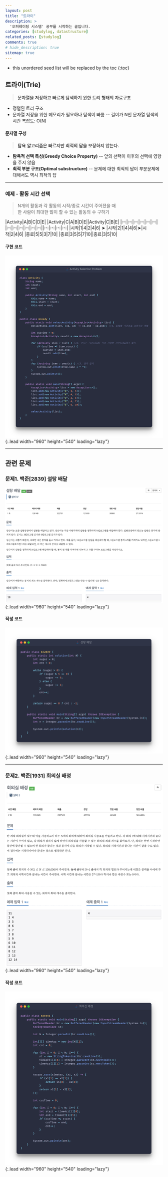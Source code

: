 ```yaml
---
layout: post
title: "트라이"
description: >
  '오퍼레이팅 시스템' 공부를 시작하는 글입니다.
categories: [studylog, datastructure]
related_posts: [studylog]
comments: true
# hide_description: true
sitemap: true
---
```


* this unordered seed list will be replaced by the toc
{:toc}

## 트라이(Trie)
> <font color="black">문자열을 저장하고 빠르게 탐색하기 윈한 트리 형태의 자료구조</font>

- 정렬된 트리 구조
- 문자열 저장을 위한 메모리가 필요하나 탐색이 빠름
-- 길이가 N인 문자열 탐색의 시간 복잡도: O(N)


#### 문자열 구성
> <font color="black">탐욕 알고리즘은 빠르지만 최적의 답을 보장하지 않는다.</font>

- **탐욕적 선택 특성(Greedy Choice Property)**
-- 앞의 선택이 이후의 선택에 영향을 주지 않음
- **최적 부분 구조(Optimal substructure)**
-- 문제에 대한 최적의 답이 부분문제에 대해서도 역시 최적의 답
<hr>

### 예제 - 활동 시간 선택
> N개의 활동과 각 활동의 시작/종료 시간이 주어졌을 때<br>한 사람이 최대한 많이 할 수 있는 활동의 수 구하기

|Activity|A|B|C|D|E| |Activity|C|A|B|D|E||Activity|C|B|E|
|:-:|:-:|:-:|:-:|:-:|:-:| |:-:|:-:|:-:|:-:|:-:|:-:||:-:|:-:|:-:|:-:|
|시작|1|4|2|4|6| ➤ |시작|2|1|4|4|6|➤|시작|2|4|6|
|종료|5|5|3|7|10| |종료|3|5|5|7|10||종료|3|5|10|

#### 구현 코드
![image](/assets/study/algorithm/greedy/greedyEx.png){:.lead width="960" height="540" loading="lazy"}
<hr>

## 관련 문제
### 문제1. 백준[2839] 설탕 배달
![image](/assets/study/algorithm/greedy/bj2839a.png){:.lead width="960" height="540" loading="lazy"}

#### 작성 코드
![image](/assets/study/algorithm/greedy/bj2839b.png){:.lead width="960" height="540" loading="lazy"}
<hr>

### 문제2. 백준[1931] 회의실 배정
![image](/assets/study/algorithm/greedy/bj1931a.png){:.lead width="960" height="540" loading="lazy"}

#### 작성 코드
![image](/assets/study/algorithm/greedy/bj1931b.png){:.lead width="960" height="540" loading="lazy"}


